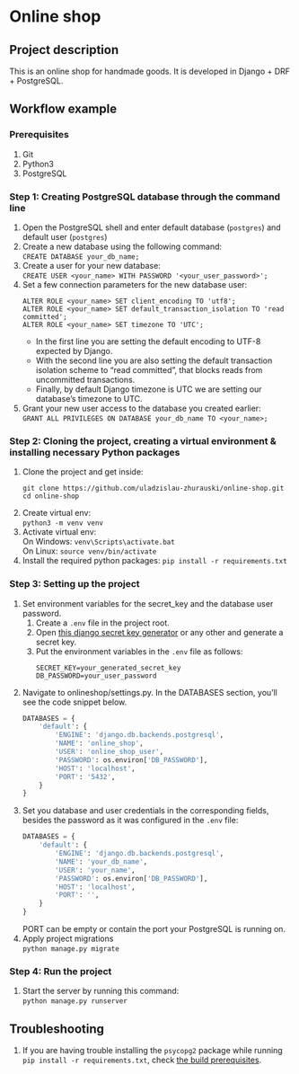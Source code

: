 # Online shop
## Project description
This is an online shop for handmade goods. It is developed in Django + DRF + PostgreSQL.

## Workflow example

### Prerequisites
1. Git
1. Python3
1. PostgreSQL

### Step 1: Creating PostgreSQL database through the command line
1. Open the PostgreSQL shell and enter default database (`postgres`) and default user (`postgres`)
1. Create a new database using the following command:  
`CREATE DATABASE your_db_name;`
1. Create a user for your new database:  
`CREATE USER <your_name> WITH PASSWORD '<your_user_password>';`
1. Set a few connection parameters for the new database user:  
   ```postgresql
   ALTER ROLE <your_name> SET client_encoding TO 'utf8';
   ALTER ROLE <your_name> SET default_transaction_isolation TO 'read committed';
   ALTER ROLE <your_name> SET timezone TO 'UTC';
   ```
   - In the first line you are setting the default encoding to UTF-8 expected by Django.  
   - With the second line you are also setting the default transaction isolation scheme to “read committed”, that blocks reads from uncommitted transactions.
   - Finally, by default Django timezone is UTC we are setting our database’s timezone to UTC.
1. Grant your new user access to the database you created earlier:  
`GRANT ALL PRIVILEGES ON DATABASE your_db_name TO <your_name>;`

### Step 2: Cloning the project, creating a virtual environment & installing necessary Python packages
1. Clone the project and get inside:  
    ```shell script
    git clone https://github.com/uladzislau-zhurauski/online-shop.git
    cd online-shop
    ```
1. Create virtual env:  
`python3 -m venv venv`
1. Activate virtual env:  
On Windows: `venv\Scripts\activate.bat`  
On Linux: `source venv/bin/activate`
1. Install the required python packages:
`pip install -r requirements.txt`

### Step 3: Setting up the project
1. Set environment variables for the secret_key and the database user password.
   1. Create a `.env` file in the project root.
   1. Open [this django secret key generator](https://miniwebtool.com/django-secret-key-generator/) or any other and generate a secret key.
   1. Put the environment variables in the `.env` file as follows:  
       ```text
       SECRET_KEY=your_generated_secret_key  
       DB_PASSWORD=your_user_password
       ```
1. Navigate to onlineshop/settings.py. In the DATABASES section, you’ll see the code snippet below.  
    ```python
    DATABASES = {
        'default': {
            'ENGINE': 'django.db.backends.postgresql',
            'NAME': 'online_shop',
            'USER': 'online_shop_user',
            'PASSWORD': os.environ['DB_PASSWORD'],
            'HOST': 'localhost',
            'PORT': '5432',
        }
    }
    ```
1. Set you database and user credentials in the corresponding fields, besides the password as it was configured in the `.env` file:
    ```python
    DATABASES = {
        'default': {
            'ENGINE': 'django.db.backends.postgresql',
            'NAME': 'your_db_name',
            'USER': 'your_name',
            'PASSWORD': os.environ['DB_PASSWORD'],
            'HOST': 'localhost',
            'PORT': '',
        }
    }
    ```
   PORT can be empty or contain the port your PostgreSQL is running on.
1. Apply project migrations  
`python manage.py migrate`

### Step 4: Run the project
1. Start the server by running this command:  
`python manage.py runserver`

## Troubleshooting
1. If you are having trouble installing the `psycopg2` package while running `pip install -r requirements.txt`, check [the build prerequisites](https://www.psycopg.org/docs/install.html#build-prerequisites).
